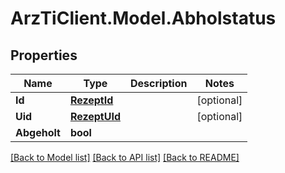 
# ArzTiClient.Model.Abholstatus

## Properties

Name | Type | Description | Notes
------------ | ------------- | ------------- | -------------
**Id** | [**RezeptId**](RezeptId.md) |  | [optional] 
**Uid** | [**RezeptUId**](RezeptUId.md) |  | [optional] 
**Abgeholt** | **bool** |  | 

[[Back to Model list]](../README.md#documentation-for-models)
[[Back to API list]](../README.md#documentation-for-api-endpoints)
[[Back to README]](../README.md)

